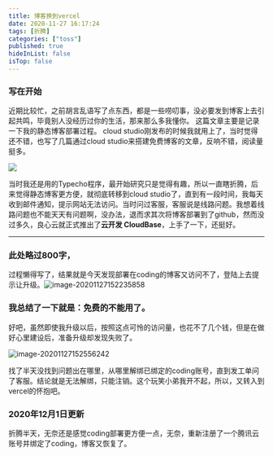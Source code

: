 ```yaml
---
title: 博客换到vercel
date: 2020-11-27 16:17:24
tags: [折腾]
categories: ["toss"] 
published: true
hideInList: false
isTop: false
---
```


### 写在开始
近期比较忙，之前胡言乱语写了点东西，都是一些唠叨事，没必要发到博客上去引起共鸣，毕竟别人没经历过你的生活，那来那么多我懂你。
这篇文章主要是记录一下我的静态博客部署过程。
cloud studio刚发布的时候我就用上了，当时觉得还不错，也写了几篇通过cloud studio来搭建免费博客的文章，反响不错，阅读量挺多。

![](https://img.010316.xyz/usr/hugo/%E5%BE%AE%E4%BF%A1%E5%9B%BE%E7%89%87_20201127145932.png)

当时我还是用的Typecho程序，最开始研究只是觉得有趣，所以一直瞎折腾，后来觉得静态博客更方便，就彻底转移到cloud studio了，直到有一段时间，我每天收到邮件通知，提示网站无法访问。当时问过客服，客服说是线路问题。我想着线路问题也不能天天有问题啊，没办法，退而求其次将博客部署到了github，然而没过多久，良心云就正式推出了**云开发 CloudBase**，上手了一下，还挺好。

------

### 此处略过800字，
过程懒得写了，结果就是今天发现部署在coding的博客又访问不了，登陆上去提示让升级。![image-20201127152235858](https://img.010316.xyz/usr/hugo/image-20201127152235858.png)

### 我总结了一下就是：免费的不能用了。

好吧，虽然即使我升级以后，按照这点可怜的访问量，也花不了几个钱，但是在做好心里建设后，准备升级却发现失败了。

![image-20201127152556242](https://img.010316.xyz/usr/hugo/image-20201127152556242.png)

找了半天没找到问题出在哪里，从哪里解绑已绑定的coding账号，直到发工单问了客服。结论就是无法解绑，只能注销。这个玩笑小弟我开不起，所以，又转入到vercel的怀抱吧。

### 2020年12月1日更新
折腾半天，无奈还是感觉coding部署更方便一点，无奈，重新注册了一个腾讯云账号并绑定了coding，博客又恢复了。